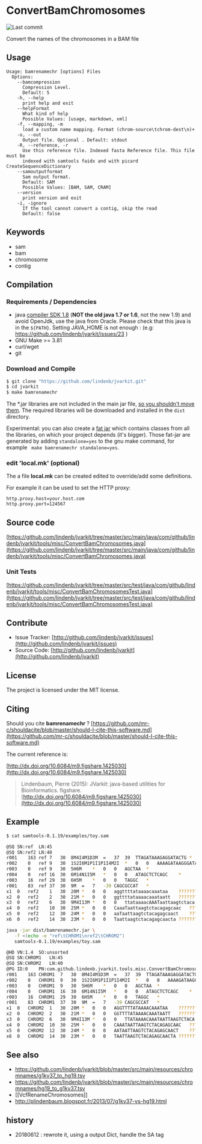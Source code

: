 # ConvertBamChromosomes

![Last commit](https://img.shields.io/github/last-commit/lindenb/jvarkit.png)

Convert the names of the chromosomes in a BAM file


## Usage

```
Usage: bamrenamechr [options] Files
  Options:
    --bamcompression
      Compression Level.
      Default: 5
    -h, --help
      print help and exit
    --helpFormat
      What kind of help
      Possible Values: [usage, markdown, xml]
    -f, --mapping, -m
      load a custom name mapping. Format (chrom-source\tchrom-dest\n)+
    -o, --out
      Output file. Optional . Default: stdout
    -R, --reference, -r
      Use this reference file. Indexed fasta Reference file. This file must be 
      indexed with samtools faidx and with picard CreateSequenceDictionary
    --samoutputformat
      Sam output format.
      Default: SAM
      Possible Values: [BAM, SAM, CRAM]
    --version
      print version and exit
    -i, -ignore
      If the tool cannot convert a contig, skip the read
      Default: false

```


## Keywords

 * sam
 * bam
 * chromosome
 * contig


## Compilation

### Requirements / Dependencies

* java [compiler SDK 1.8](http://www.oracle.com/technetwork/java/index.html) (**NOT the old java 1.7 or 1.6**, not the new 1.9) and avoid OpenJdk, use the java from Oracle. Please check that this java is in the `${PATH}`. Setting JAVA_HOME is not enough : (e.g: https://github.com/lindenb/jvarkit/issues/23 )
* GNU Make >= 3.81
* curl/wget
* git


### Download and Compile

```bash
$ git clone "https://github.com/lindenb/jvarkit.git"
$ cd jvarkit
$ make bamrenamechr
```

The *.jar libraries are not included in the main jar file, [so you shouldn't move them](https://github.com/lindenb/jvarkit/issues/15#issuecomment-140099011 ).
The required libraries will be downloaded and installed in the `dist` directory.

Experimental: you can also create a [fat jar](https://stackoverflow.com/questions/19150811/) which contains classes from all the libraries, on which your project depends (it's bigger). Those fat-jar are generated by adding `standalone=yes` to the gnu make command, for example ` make bamrenamechr standalone=yes`.

### edit 'local.mk' (optional)

The a file **local.mk** can be created edited to override/add some definitions.

For example it can be used to set the HTTP proxy:

```
http.proxy.host=your.host.com
http.proxy.port=124567
```
## Source code 

[https://github.com/lindenb/jvarkit/tree/master/src/main/java/com/github/lindenb/jvarkit/tools/misc/ConvertBamChromosomes.java](https://github.com/lindenb/jvarkit/tree/master/src/main/java/com/github/lindenb/jvarkit/tools/misc/ConvertBamChromosomes.java)

### Unit Tests

[https://github.com/lindenb/jvarkit/tree/master/src/test/java/com/github/lindenb/jvarkit/tools/misc/ConvertBamChromosomesTest.java](https://github.com/lindenb/jvarkit/tree/master/src/test/java/com/github/lindenb/jvarkit/tools/misc/ConvertBamChromosomesTest.java)


## Contribute

- Issue Tracker: [http://github.com/lindenb/jvarkit/issues](http://github.com/lindenb/jvarkit/issues)
- Source Code: [http://github.com/lindenb/jvarkit](http://github.com/lindenb/jvarkit)

## License

The project is licensed under the MIT license.

## Citing

Should you cite **bamrenamechr** ? [https://github.com/mr-c/shouldacite/blob/master/should-I-cite-this-software.md](https://github.com/mr-c/shouldacite/blob/master/should-I-cite-this-software.md)

The current reference is:

[http://dx.doi.org/10.6084/m9.figshare.1425030](http://dx.doi.org/10.6084/m9.figshare.1425030)

> Lindenbaum, Pierre (2015): JVarkit: java-based utilities for Bioinformatics. figshare.
> [http://dx.doi.org/10.6084/m9.figshare.1425030](http://dx.doi.org/10.6084/m9.figshare.1425030)



## Example

```bash
$ cat samtools-0.1.19/examples/toy.sam

@SQ	SN:ref	LN:45
@SQ	SN:ref2	LN:40
r001	163	ref	7	30	8M4I4M1D3M	=	37	39	TTAGATAAAGAGGATACTG	*	XX:B:S,12561,2,20,112
r002	0	ref	9	30	1S2I6M1P1I1P1I4M2I	*	0	0	AAAAGATAAGGGATAAA	*
r003	0	ref	9	30	5H6M	*	0	0	AGCTAA	*
r004	0	ref	16	30	6M14N1I5M	*	0	0	ATAGCTCTCAGC	*
r003	16	ref	29	30	6H5M	*	0	0	TAGGC	*
r001	83	ref	37	30	9M	=	7	-39	CAGCGCCAT	*
x1	0	ref2	1	30	20M	*	0	0	aggttttataaaacaaataa	????????????????????
x2	0	ref2	2	30	21M	*	0	0	ggttttataaaacaaataatt	?????????????????????
x3	0	ref2	6	30	9M4I13M	*	0	0	ttataaaacAAATaattaagtctaca	??????????????????????????
x4	0	ref2	10	30	25M	*	0	0	CaaaTaattaagtctacagagcaac	?????????????????????????
x5	0	ref2	12	30	24M	*	0	0	aaTaattaagtctacagagcaact	????????????????????????
x6	0	ref2	14	30	23M	*	0	0	Taattaagtctacagagcaacta	???????????????????????

java -jar dist/bamrenamechr.jar \
   -f <(echo -e "ref\tCHROM1\nref2\tCHROM2")
   samtools-0.1.19/examples/toy.sam

@HD	VN:1.4	SO:unsorted
@SQ	SN:CHROM1	LN:45
@SQ	SN:CHROM2	LN:40
@PG	ID:0	PN:com.github.lindenb.jvarkit.tools.misc.ConvertBamChromosomes	VN:dfab75cb8c06e47e9989e59df62ec8f3242934c4	CL:-f /dev/fd/63 /commun/data/packages/samtools-0.1.19/examples/toy.sam
r001	163	CHROM1	7	30	8M4I4M1D3M	=	37	39	TTAGATAAAGAGGATACTG	*	XX:B:S,12561,2,20,112
r002	0	CHROM1	9	30	1S2I6M1P1I1P1I4M2I	*	0	0	AAAAGATAAGGGATAAA	*
r003	0	CHROM1	9	30	5H6M	*	0	0	AGCTAA	*
r004	0	CHROM1	16	30	6M14N1I5M	*	0	0	ATAGCTCTCAGC	*
r003	16	CHROM1	29	30	6H5M	*	0	0	TAGGC	*
r001	83	CHROM1	37	30	9M	=	7	-39	CAGCGCCAT	*
x1	0	CHROM2	1	30	20M	*	0	0	AGGTTTTATAAAACAAATAA	????????????????????
x2	0	CHROM2	2	30	21M	*	0	0	GGTTTTATAAAACAAATAATT	?????????????????????
x3	0	CHROM2	6	30	9M4I13M	*	0	0	TTATAAAACAAATAATTAAGTCTACA	??????????????????????????
x4	0	CHROM2	10	30	25M	*	0	0	CAAATAATTAAGTCTACAGAGCAAC	?????????????????????????
x5	0	CHROM2	12	30	24M	*	0	0	AATAATTAAGTCTACAGAGCAACT	????????????????????????
x6	0	CHROM2	14	30	23M	*	0	0	TAATTAAGTCTACAGAGCAACTA	???????????????????????

```

## See also

  * https://github.com/lindenb/jvarkit/blob/master/src/main/resources/chromnames/g1kv37_to_hg19.tsv
  * https://github.com/lindenb/jvarkit/blob/master/src/main/resources/chromnames/hg19_to_g1kv37.tsv
  * [[VcfRenameChromosomes]]
  * http://plindenbaum.blogspot.fr/2013/07/g1kv37-vs-hg19.html

## history

  * 20180612 : rewrote it, using a output Dict, handle the SA tag




